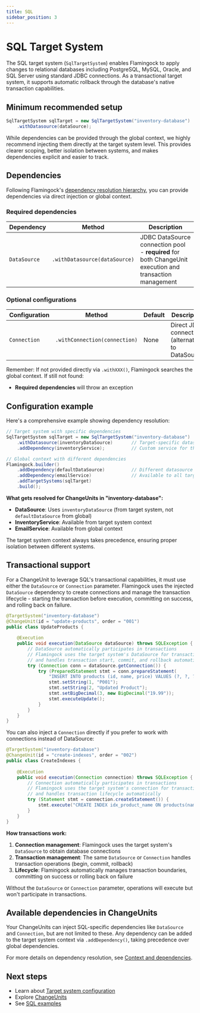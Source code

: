 ```yaml
---
title: SQL
sidebar_position: 3
---
```


# SQL Target System

The SQL target system (`SqlTargetSystem`) enables Flamingock to apply changes to relational databases including PostgreSQL, MySQL, Oracle, and SQL Server using standard JDBC connections. As a transactional target system, it supports automatic rollback through the database's native transaction capabilities.

## Minimum recommended setup

```java
SqlTargetSystem sqlTarget = new SqlTargetSystem("inventory-database")
    .withDatasource(dataSource);
```

While dependencies can be provided through the global context, we highly recommend injecting them directly at the target system level. This provides clearer scoping, better isolation between systems, and makes dependencies explicit and easier to track.

## Dependencies

Following Flamingock's [dependency resolution hierarchy](../flamingock-library-config/target-system-configuration.md#dependency-resolution-hierarchy), you can provide dependencies via direct injection or global context.

### Required dependencies

| Dependency | Method | Description |
|------------|--------|-------------|
| `DataSource` | `.withDatasource(dataSource)` | JDBC DataSource connection pool - **required** for both ChangeUnit execution and transaction management |

### Optional configurations

| Configuration | Method | Default | Description |
|---------------|--------|---------|-------------|
| `Connection` | `.withConnection(connection)` | None | Direct JDBC connection (alternative to DataSource) |

Remember: If not provided directly via `.withXXX()`, Flamingock searches the global context. If still not found:
- **Required dependencies** will throw an exception

## Configuration example

Here's a comprehensive example showing dependency resolution:

```java
// Target system with specific dependencies
SqlTargetSystem sqlTarget = new SqlTargetSystem("inventory-database")
    .withDatasource(inventoryDataSource)       // Target-specific datasource
    .addDependency(inventoryService);          // Custom service for this target

// Global context with different dependencies
Flamingock.builder()
    .addDependency(defaultDataSource)          // Different datasource in global
    .addDependency(emailService)               // Available to all targets
    .addTargetSystems(sqlTarget)
    .build();
```

**What gets resolved for ChangeUnits in "inventory-database":**
- **DataSource**: Uses `inventoryDataSource` (from target system, not `defaultDataSource` from global)
- **InventoryService**: Available from target system context
- **EmailService**: Available from global context

The target system context always takes precedence, ensuring proper isolation between different systems.

## Transactional support

For a ChangeUnit to leverage SQL's transactional capabilities, it must use either the `DataSource` or `Connection` parameter. Flamingock uses the injected `DataSource` dependency to create connections and manage the transaction lifecycle - starting the transaction before execution, committing on success, and rolling back on failure.

```java
@TargetSystem("inventory-database")
@ChangeUnit(id = "update-products", order = "001")
public class UpdateProducts {
    
    @Execution
    public void execution(DataSource dataSource) throws SQLException {
        // DataSource automatically participates in transactions
        // Flamingock uses the target system's DataSource for transaction management
        // and handles transaction start, commit, and rollback automatically
        try (Connection conn = dataSource.getConnection()) {
            try (PreparedStatement stmt = conn.prepareStatement(
                "INSERT INTO products (id, name, price) VALUES (?, ?, ?)")) {
                stmt.setString(1, "P001");
                stmt.setString(2, "Updated Product");
                stmt.setBigDecimal(3, new BigDecimal("19.99"));
                stmt.executeUpdate();
            }
        }
    }
}
```

You can also inject a `Connection` directly if you prefer to work with connections instead of DataSource:

```java
@TargetSystem("inventory-database")
@ChangeUnit(id = "create-indexes", order = "002")
public class CreateIndexes {
    
    @Execution
    public void execution(Connection connection) throws SQLException {
        // Connection automatically participates in transactions
        // Flamingock uses the target system's connection for transaction operations
        // and handles transaction lifecycle automatically
        try (Statement stmt = connection.createStatement()) {
            stmt.execute("CREATE INDEX idx_product_name ON products(name)");
        }
    }
}
```

**How transactions work:**
1. **Connection management**: Flamingock uses the target system's `DataSource` to obtain database connections
2. **Transaction management**: The same `DataSource` or `Connection` handles transaction operations (begin, commit, rollback)
3. **Lifecycle**: Flamingock automatically manages transaction boundaries, committing on success or rolling back on failure

Without the `DataSource` or `Connection` parameter, operations will execute but won't participate in transactions.

## Available dependencies in ChangeUnits

Your ChangeUnits can inject SQL-specific dependencies like `DataSource` and `Connection`, but are not limited to these. Any dependency can be added to the target system context via `.addDependency()`, taking precedence over global dependencies.

For more details on dependency resolution, see [Context and dependencies](../flamingock-library-config/context-and-dependencies.md).

## Next steps

- Learn about [Target system configuration](../flamingock-library-config/target-system-configuration.md)
- Explore [ChangeUnits](../change-units/introduction.md)
- See [SQL examples](https://github.com/flamingock/flamingock-examples/tree/master/sql)